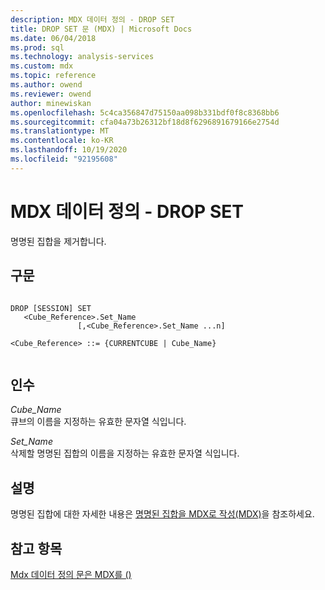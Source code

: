 ```yaml
---
description: MDX 데이터 정의 - DROP SET
title: DROP SET 문 (MDX) | Microsoft Docs
ms.date: 06/04/2018
ms.prod: sql
ms.technology: analysis-services
ms.custom: mdx
ms.topic: reference
ms.author: owend
ms.reviewer: owend
author: minewiskan
ms.openlocfilehash: 5c4ca356847d75150aa098b331bdf0f8c8368bb6
ms.sourcegitcommit: cfa04a73b26312bf18d8f6296891679166e2754d
ms.translationtype: MT
ms.contentlocale: ko-KR
ms.lasthandoff: 10/19/2020
ms.locfileid: "92195608"
---
```

# <a name="mdx-data-definition---drop-set"></a>MDX 데이터 정의 - DROP SET


  명명된 집합을 제거합니다.  
  
## <a name="syntax"></a>구문  
  
```  
  
DROP [SESSION] SET   
   <Cube_Reference>.Set_Name   
               [,<Cube_Reference>.Set_Name ...n]  
  
<Cube_Reference> ::= {CURRENTCUBE | Cube_Name}  
  
```  
  
## <a name="arguments"></a>인수  
 *Cube_Name*  
 큐브의 이름을 지정하는 유효한 문자열 식입니다.  
  
 *Set_Name*  
 삭제할 명명된 집합의 이름을 지정하는 유효한 문자열 식입니다.  
  
## <a name="remarks"></a>설명  
 명명된 집합에 대한 자세한 내용은 [명명된 집합을 MDX로 작성&#40;MDX&#41;](/analysis-services/multidimensional-models/mdx/mdx-named-sets-building-named-sets)을 참조하세요.  
  
## <a name="see-also"></a>참고 항목  
 [Mdx 데이터 정의 문은 MDX를 &#40;&#41;](../mdx/mdx-data-definition-statements-mdx.md)  
  

